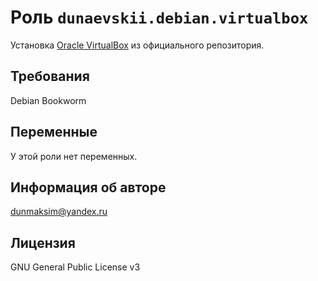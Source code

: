 # Роль `dunaevskii.debian.virtualbox`

Установка [Oracle VirtualBox](https://www.virtualbox.org/) из официального репозитория.

## Требования

Debian Bookworm

## Переменные

У этой роли нет переменных.

## Информация об авторе

dunmaksim@yandex.ru

## Лицензия

GNU General Public License v3

